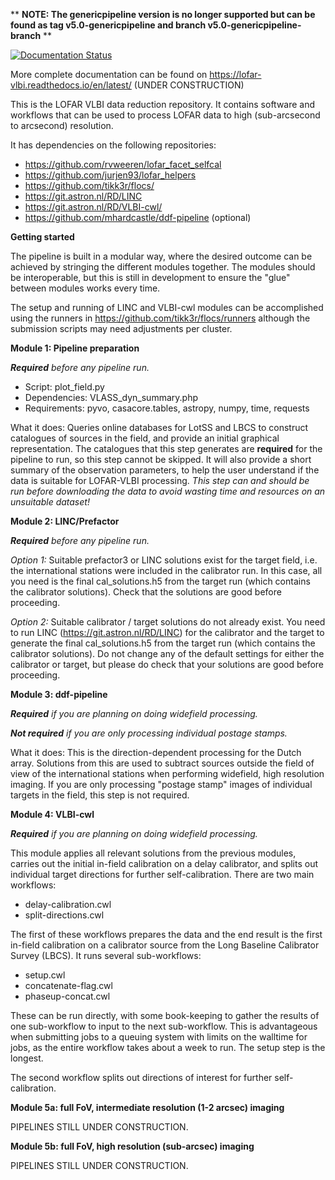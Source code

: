 

** **NOTE: The genericpipeline version is no longer supported but can be found as tag v5.0-genericpipeline and branch v5.0-genericpipeline-branch** **

[![Documentation Status](https://readthedocs.org/projects/lofar-vlbi/badge/?version=latest)](https://lofar-vlbi.readthedocs.io/en/latest/?badge=latest)

More complete documentation can be found on https://lofar-vlbi.readthedocs.io/en/latest/ (UNDER CONSTRUCTION)


This is the LOFAR VLBI data reduction repository. It contains software and workflows that can be used to process LOFAR data to high (sub-arcsecond to arcsecond) resolution. 

It has dependencies on the following repositories:
- https://github.com/rvweeren/lofar_facet_selfcal
- https://github.com/jurjen93/lofar_helpers
- https://github.com/tikk3r/flocs/
- https://git.astron.nl/RD/LINC
- https://git.astron.nl/RD/VLBI-cwl/
- https://github.com/mhardcastle/ddf-pipeline (optional)

**Getting started**

The pipeline is built in a modular way, where the desired outcome can be achieved by stringing the different modules together. The modules should be interoperable, but this is still in development to ensure the "glue" between modules works every time.

The setup and running of LINC and VLBI-cwl modules can be accomplished using the runners in https://github.com/tikk3r/flocs/runners although the submission scripts may need adjustments per cluster. 

__Module 1: Pipeline preparation__

***Required** before any pipeline run.*
- Script: plot_field.py 
- Dependencies: VLASS_dyn_summary.php
- Requirements: pyvo, casacore.tables, astropy, numpy, time, requests

What it does: Queries online databases for LotSS and LBCS to construct catalogues of sources in the field, and provide an initial graphical representation. The catalogues that this step generates are **required** for the pipeline to run, so this step cannot be skipped. It will also provide a short summary of the observation parameters, to help the user understand if the data is suitable for LOFAR-VLBI processing. *This step can and should be run before downloading the data to avoid wasting time and resources on an unsuitable dataset!*

__Module 2: LINC/Prefactor__

***Required** before any pipeline run.*

*Option 1:* Suitable prefactor3 or LINC solutions exist for the target field, i.e. the international stations were included in the calibrator run. In this case, all you need is the final cal_solutions.h5 from the target run (which contains the calibrator solutions). Check that the solutions are good before proceeding. 

*Option 2:* Suitable calibrator / target solutions do not already exist. You need to run LINC (https://git.astron.nl/RD/LINC) for the calibrator and the target to generate the final cal_solutions.h5 from the target run (which contains the calibrator solutions). Do not change any of the default settings for either the calibrator or target, but please do check that your solutions are good before proceeding.

__Module 3: ddf-pipeline__

***Required** if you are planning on doing widefield processing.*

***Not required** if you are only processing individual postage stamps.*

What it does: This is the direction-dependent processing for the Dutch array. Solutions from this are used to subtract sources outside the field of view of the international stations when performing widefield, high resolution imaging.  If you are only processing "postage stamp" images of individual targets in the field, this step is not required.

__Module 4: VLBI-cwl__

***Required** if you are planning on doing widefield processing.*

This module applies all relevant solutions from the previous modules, carries out the initial in-field calibration on a delay calibrator, and splits out individual target directions for further self-calibration. There are two main workflows:

- delay-calibration.cwl
- split-directions.cwl

The first of these workflows prepares the data and the end result is the first in-field calibration on a calibrator source from the Long Baseline Calibrator Survey (LBCS).  It runs several sub-workflows:

- setup.cwl
- concatenate-flag.cwl
- phaseup-concat.cwl

These can be run directly, with some book-keeping to gather the results of one sub-workflow to input to the next sub-workflow. This is advantageous when submitting jobs to a queuing system with limits on the walltime for jobs, as the entire workflow takes about a week to run. The setup step is the longest. 

The second workflow splits out directions of interest for further self-calibration. 

__Module 5a: full FoV, intermediate resolution (1-2 arcsec) imaging__

PIPELINES STILL UNDER CONSTRUCTION.

__Module 5b: full FoV, high resolution (sub-arcsec) imaging__

PIPELINES STILL UNDER CONSTRUCTION.












